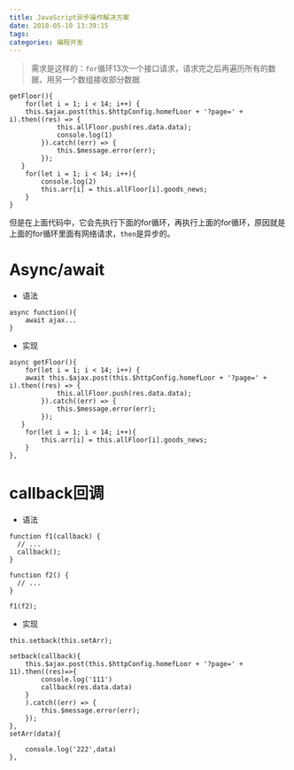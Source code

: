 ```yaml
---
title: JavaScript异步操作解决方案
date: 2018-05-10 13:39:15
tags:
categories: 编程开发
---
```


>需求是这样的：`for`循环13次一个接口请求，请求完之后再遍历所有的数据，用另一个数组接收部分数据

```
getFloor(){
	for(let i = 1; i < 14; i++) {
    this.$ajax.post(this.$httpConfig.homefLoor + '?page=' + i).then((res) => {
			this.allFloor.push(res.data.data);
			console.log(1)
		}).catch((err) => {
			this.$message.error(err);
		});
   }
	for(let i = 1; i < 14; i++){
		console.log(2)
		this.arr[i] = this.allFloor[i].goods_news;
	}
}
```

但是在上面代码中，它会先执行下面的for循环，再执行上面的for循环，原因就是上面的for循环里面有网络请求，`then`是异步的。

# Async/await

- 语法

```
async function(){
	await ajax...
}
```

- 实现

```
async getFloor(){
	for(let i = 1; i < 14; i++) {
    await this.$ajax.post(this.$httpConfig.homefLoor + '?page=' + i).then((res) => {
			this.allFloor.push(res.data.data);
		}).catch((err) => {
			this.$message.error(err);
		});
   }
	for(let i = 1; i < 14; i++){
		this.arr[i] = this.allFloor[i].goods_news;
	}
},
```

# callback回调

- 语法

```
function f1(callback) {
  // ...
  callback();
}

function f2() {
  // ...
}

f1(f2);
```

- 实现

```
this.setback(this.setArr);

setback(callback){
	this.$ajax.post(this.$httpConfig.homefLoor + '?page=' + 11).then((res)=>{
		console.log('111')
		callback(res.data.data)
	}
	).catch((err) => {
		this.$message.error(err);
	});
},
setArr(data){
	
	console.log('222',data)
},
```